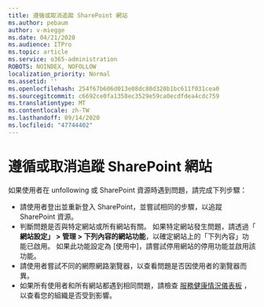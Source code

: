 ```yaml
---
title: 遵循或取消追蹤 SharePoint 網站
ms.author: pebaum
author: v-miegge
ms.date: 04/21/2020
ms.audience: ITPro
ms.topic: article
ms.service: o365-administration
ROBOTS: NOINDEX, NOFOLLOW
localization_priority: Normal
ms.assetid: ''
ms.openlocfilehash: 254f67b606d013e08dc80d320b1bc611f031cea0
ms.sourcegitcommit: c6692ce0fa1358ec3529e59ca0ecdfdea4cdc759
ms.translationtype: MT
ms.contentlocale: zh-TW
ms.lasthandoff: 09/14/2020
ms.locfileid: "47744402"
---
```

# <a name="follow-or-un-follow-a-sharepoint-site"></a>遵循或取消追蹤 SharePoint 網站

如果使用者在 unfollowing 或 SharePoint 資源時遇到問題，請完成下列步驟：

* 請使用者登出並重新登入 SharePoint，並嘗試相同的步驟，以追蹤 SharePoint 資源。
* 判斷問題是否與特定網站或所有網站有關。 如果特定網站發生問題，請透過「 **網站設定」 > 管理 > 下列內容的網站功能**，以確定網站上的「下列內容」功能已啟用。 如果此功能設定為 [使用中]，請嘗試停用網站的停用功能並啟用該功能。
* 請使用者嘗試不同的網際網路瀏覽器，以查看問題是否因使用者的瀏覽器而異。
* 如果所有使用者和所有網站都遇到相同問題，請檢查 [服務健康情況儀表板](https://admin.microsoft.com/AdminPortal/Home#/servicehealth) ，以查看您的組織是否受到影響。
